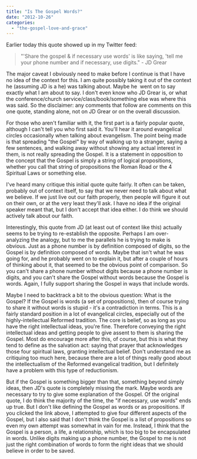 ```yaml
---
title: "Is The Gospel Words?"
date: "2012-10-26"
categories: 
  - "the-gospel-love-and-grace"
---
```


Earlier today this quote showed up in my Twitter feed:

> "'Share the gospel & if necessary use words' is like saying, 'tell me your phone number and if necessary, use digits." - JD Grear

The major caveat I obviously need to make before I continue is that I have no idea of the context for this. I am quite possibly taking it out of the context he (assuming JD is a he) was talking about. Maybe he  went on to say exactly what I am about to say. I don't even know who JD Grear is, or what the conference/church service/class/book/something else was where this was said. So the disclaimer: any comments that follow are comments on this one quote, standing alone, not on JD Grear or on the overall discussion.

For those who aren't familiar with it, the first part is a fairly popular quote, although I can't tell you who first said it. You'll hear it around evangelical circles occasionally when talking about evangelism. The point being made is that spreading "the Gospel" by way of walking up to a stranger, saying a few sentences, and walking away without showing any actual interest in them, is not really spreading the Gospel. It is a statement in opposition to the concept that the Gospel is simply a string of logical propositions, whether you call that string of propositions the Roman Road or the 4 Spiritual Laws or something else.

<!--more-->

I've heard many critique this initial quote quite fairly. It often can be taken, probably out of context itself, to say that we never need to talk about what we believe. If we just live out our faith properly, then people will figure it out on their own, or at the very least they'll ask. I have no idea if the original speaker meant that, but I don't accept that idea either. I do think we should actively talk about our faith.

Interestingly, this quote from JD (at least out of context like this) actually seems to be trying to re-establish the opposite. Perhaps I am over-analyzing the analogy, but to me the parallels he is trying to make is obvious. Just as a phone number is by definition composed of digits, so the Gospel is by definition composed of words. Maybe that isn't what he was going for, and he probably went on to explain it, but after a couple of hours of thinking about it, that seemed to be the obvious point of comparison. So you can't share a phone number without digits because a phone number is digits, and you can't share the Gospel without words because the Gospel is words. Again, I fully support sharing the Gospel in ways that include words.

Maybe I need to backtrack a bit to the obvious question: What is the Gospel? If the Gospel is words (a set of propositions), then of course trying to share it without words is stupid - it's a contradiction in terms. This is a fairly standard position in a lot of evangelical circles, especially out of the highly-intellectual Reformed tradition. The core is belief, so as long as you have the right intellectual ideas, you're fine. Therefore conveying the right intellectual ideas and getting people to give assent to them is sharing the Gospel. Most do encourage more after this, of course, but this is what they tend to define as the salvation act: saying that prayer that acknowledges those four spiritual laws, granting intellectual belief. Don't understand me as critiquing too much here, because there are a lot of things really good about the intellectualism of the Reformed evangelical tradition, but I definitely have a problem with this type of reductionism.

But if the Gospel is something bigger than that, something beyond simply ideas, then JD's quote is completely missing the mark. Maybe words are necessary to try to give some explanation of the Gospel. Of the original quote, I do think the majority of the time, the "if necessary, use words" ends up true. But I don't like defining the Gospel as words or as propositions. If you clicked the link above, I attempted to give four different aspects of the Gospel, but I also said that I don't think the Gospel is a list of propositions so even my own attempt was somewhat in vain for me. Instead, I think that the Gospel is a person, a life, a relationship, which is too big to be encapsulated in words. Unlike digits making up a phone number, the Gospel to me is not just the right combination of words to form the right ideas that we should believe in order to be saved.
